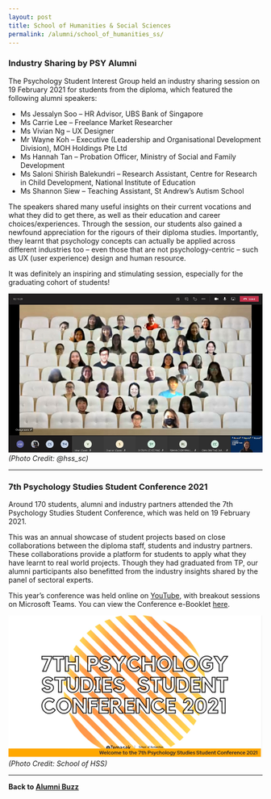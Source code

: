 ```yaml
---
layout: post
title: School of Humanities & Social Sciences
permalink: /alumni/school_of_humanities_ss/
---
```

### Industry Sharing by PSY Alumni ###
The Psychology Student Interest Group held an industry sharing session on 19 February 2021 for students from the diploma, which featured the following alumni speakers:

<ul>
  <li>Ms Jessalyn Soo – HR Advisor, UBS Bank of Singapore</li>
  <li>Ms Carrie Lee – Freelance Market Researcher</li>
  <li>Ms Vivian Ng – UX Designer</li>
  <li>Mr Wayne Koh – Executive (Leadership and Organisational Development Division), MOH Holdings Pte Ltd</li>
  <li>Ms Hannah Tan – Probation Officer, Ministry of Social and Family Development</li>
  <li>Ms Saloni Shirish Balekundri – Research Assistant, Centre for Research in Child Development, National Institute of Education</li>
  <li>Ms Shannon Siew – Teaching Assistant, St Andrew’s Autism School</li>
</ul>

The speakers shared many useful insights on their current vocations and what they did to get there, as well as their education and career choices/experiences. Through the session, our students also gained a newfound appreciation for the rigours of their diploma studies. Importantly, they learnt that psychology concepts can actually be applied across different industries too – even those that are not psychology-centric – such as UX (user experience) design and human resource.

It was definitely an inspiring and stimulating session, especially for the graduating cohort of students! 

![PSY Alumni](/images/BeConnected_buzz_HSS1.png)
<br>*(Photo Credit: @hss_sc)*

---
### 7th Psychology Studies Student Conference 2021 ###
Around 170 students, alumni and industry partners attended the 7th Psychology Studies Student Conference, which was held on 19 February 2021. 

This was an annual showcase of student projects based on close collaborations between the diploma staff, students and industry partners. These collaborations provide a platform for students to apply what they have learnt to real world projects. Though they had graduated from TP, our alumni participants also benefitted from the industry insights shared by the panel of sectoral experts. 

This year’s conference was held online on [YouTube](https://www.youtube.com/watch?app=desktop&v=HhKpe4EAWSo&feature=youtu.be), with breakout sessions on Microsoft Teams. You can view the Conference e-Booklet [here](https://www.tp.edu.sg/content/dam/tp-web/files/flipbook/cabss/index.html?page=1). 

![PSY Student Conference](/images/BeConnected_buzz_HSS2.png)
<br>*(Photo Credit: School of HSS)*

---
**Back to [Alumni Buzz](alumni/alumni-buzz)**